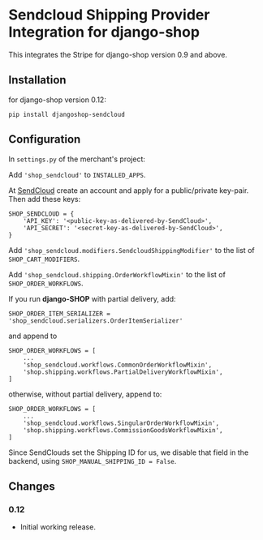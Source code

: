 # Sendcloud Shipping Provider Integration for django-shop

This integrates the Stripe for django-shop version 0.9 and above.


## Installation

for django-shop version 0.12:

```
pip install djangoshop-sendcloud
```


## Configuration

In ``settings.py`` of the merchant's project:

Add ``'shop_sendcloud'`` to ``INSTALLED_APPS``.

At [SendCloud](https://panel.sendcloud.sc/) create an account and apply for a public/private
key-pair. Then add these keys:

```
SHOP_SENDCLOUD = {
    'API_KEY': '<public-key-as-delivered-by-SendCloud>',
    'API_SECRET': '<secret-key-as-delivered-by-SendCloud>',
}
```

Add ``'shop_sendcloud.modifiers.SendcloudShippingModifier'`` to the list of ``SHOP_CART_MODIFIERS``.

Add ``'shop_sendcloud.shipping.OrderWorkflowMixin'`` to the list of ``SHOP_ORDER_WORKFLOWS``.

If you run **django-SHOP** with partial delivery, add:

``SHOP_ORDER_ITEM_SERIALIZER = 'shop_sendcloud.serializers.OrderItemSerializer'``

and append to

```
SHOP_ORDER_WORKFLOWS = [
    ...
    'shop_sendcloud.workflows.CommonOrderWorkflowMixin',
    'shop.shipping.workflows.PartialDeliveryWorkflowMixin',
]
```

otherwise, without partial delivery, append to:

```
SHOP_ORDER_WORKFLOWS = [
    ...
    'shop_sendcloud.workflows.SingularOrderWorkflowMixin',
    'shop.shipping.workflows.CommissionGoodsWorkflowMixin',
]
```


Since SendClouds set the Shipping ID for us, we disable that field in the
backend, using ``SHOP_MANUAL_SHIPPING_ID = False``.


## Changes

### 0.12
* Initial working release.
